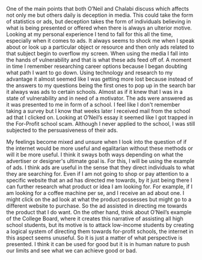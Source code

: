   One of the main points that both O’Neil and Chalabi discuss which affects not only me but others daily is deception in media. This could take the form of statistics or ads, but deception takes the form of individuals believing in what is being presented or offered when there is always an ulterior motive. Looking at my personal experience I tend to fall for this all the time, especially when it comes to ads. It always seems to shock me when I speak about or look up a particular object or resource and then only ads related to that subject begin to overflow my screen. When using the media I fall into the hands of vulnerability and that is what these ads feed off of. A moment in time I remember researching career options because I began doubting what path I want to go down. Using technology and research to my advantage it almost seemed like I was getting more lost because instead of the answers to my questions being the first ones to pop up in the search bar it always was ads to certain schools. Almost as if it knew that I was in a state of vulnerability and in need of a motivator.  The ads were answered as it was presented to me in form of a school. I feel like I don't remember taking a survey but I know that weeks later I received mail from the school ad that I clicked on. Looking at O’Neil’s essay it seemed like I got trapped in the For-Profit school scam. Although I never applied to the school, I was still subjected to the persuasiveness of their ads. 
	
  My feelings become mixed and unsure when I look into the question of if the internet would be more useful and egalitarian without these methods or will it be more useful. I think it sways both ways depending on what the advertiser or designer's ultimate goal is. For this, I will be using the example of ads. I think ads are useful in the sense that they direct individuals to what they are searching for. Even if I am not going to shop or pay attention to a specific website that an ad has directed me towards, by it just being there I can further research what product or idea I am looking for. For example, if I am looking for a coffee machine per se, and I receive an ad about one. I might click on the ad look at what the product possesses but might go to a different website to purchase. So the ad assisted in directing me towards the product that I do want. On the other hand, think about O’Neil’s example of the College Board, where it creates this narrative of assisting all high school students, but its motive is to attack low-income students by creating a logical system of directing them towards for-profit schools, the internet in this aspect seems unuseful. So it is just a matter of what perspective is presented. I think it can be used for good but it is in human nature to push our limits and see what we can achieve good or bad. 



